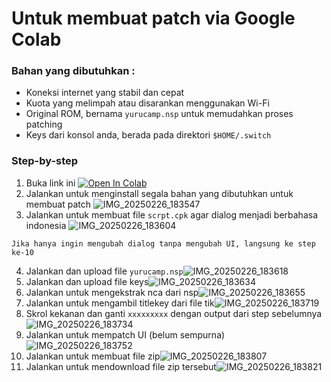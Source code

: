 # Untuk membuat patch via Google Colab

### Bahan yang dibutuhkan :
- Koneksi internet yang stabil dan cepat
- Kuota yang melimpah atau disarankan menggunakan Wi-Fi
- Original ROM, bernama `yurucamp.nsp` untuk memudahkan proses patching
- Keys dari konsol anda, berada pada direktori `$HOME/.switch`

### Step-by-step
1. Buka link ini [![Open In Colab](https://colab.research.google.com/assets/colab-badge.svg)]()
2. Jalankan untuk menginstall segala bahan yang dibutuhkan untuk membuat patch
![IMG_20250226_183547](https://github.com/user-attachments/assets/ec1bd429-ab45-4411-b1e7-f91f03beb4f1)
3. Jalankan untuk membuat file `scrpt.cpk` agar dialog menjadi berbahasa indonesia
![IMG_20250226_183604](https://github.com/user-attachments/assets/69c2abbc-659b-4283-9008-ab8752eaf5ac)

`Jika hanya ingin mengubah dialog tanpa mengubah UI, langsung ke step ke-10`

4. Jalankan dan upload file `yurucamp.nsp`![IMG_20250226_183618](https://github.com/user-attachments/assets/41d23c9b-bce8-4848-8998-1422309ef09e)
5. Jalankan dan upload file keys![IMG_20250226_183634](https://github.com/user-attachments/assets/8e24362b-57fd-4e2f-8f1b-84bf2abaadf3)
6. Jalankan untuk mengekstrak nca dari nsp![IMG_20250226_183655](https://github.com/user-attachments/assets/5edc287c-df6e-43d4-ba67-345ac3228dc3)
7. Jalankan untuk mengambil titlekey dari file tik![IMG_20250226_183719](https://github.com/user-attachments/assets/8ec301a5-3957-47fc-936e-d4958d5b296d)
8. Skrol kekanan dan ganti `xxxxxxxxx` dengan output dari step sebelumnya![IMG_20250226_183734](https://github.com/user-attachments/assets/024cfa93-1e66-4366-b937-d0967ff5af9b)
9. Jalankan untuk mempatch UI (belum sempurna)![IMG_20250226_183752](https://github.com/user-attachments/assets/060d9881-8a2a-4c67-9d2f-05708999b939)
10. Jalankan untuk membuat file zip![IMG_20250226_183807](https://github.com/user-attachments/assets/a260df87-855a-4831-b750-377295e8011d)
11. Jalankan untuk mendownload file zip tersebut![IMG_20250226_183821](https://github.com/user-attachments/assets/1caf7df5-84c6-4ba0-b6f3-333dbb4b7119)
